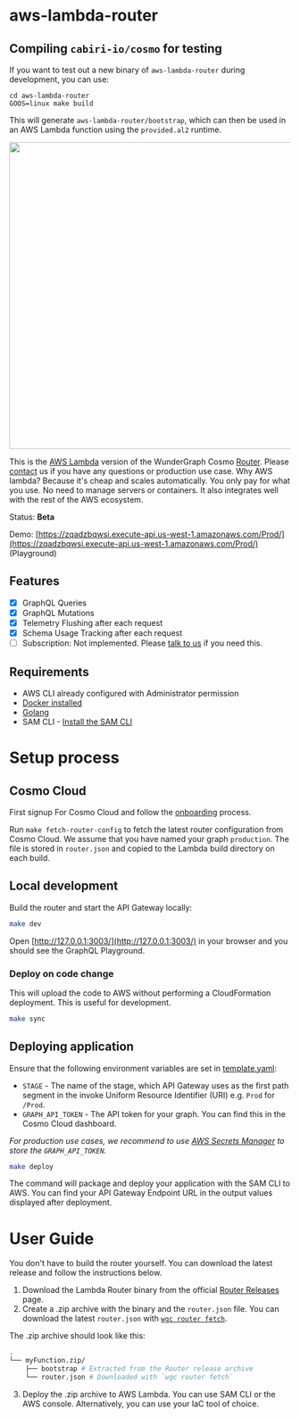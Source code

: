 # aws-lambda-router

## Compiling `cabiri-io/cosmo` for testing

If you want to test out a new binary of `aws-lambda-router` during development, you can use:

```
cd aws-lambda-router
GOOS=linux make build
```

This will generate `aws-lambda-router/bootstrap`, which can then be used in an AWS Lambda function using the `provided.al2` runtime.

<p align="center">
<img width="550" src="cover.png"/>
</p>

This is the [AWS Lambda](https://aws.amazon.com/lambda/) version of the WunderGraph Cosmo [Router](https://wundergraph.com/cosmo/features/router). Please [contact](https://wundergraph.com/contact/sales) us if you have any questions or production use case.
Why AWS lambda? Because it's cheap and scales automatically. You only pay for what you use. No need to manage servers or containers. It also integrates well with the rest of the AWS ecosystem.

Status: **Beta**

Demo: [https://zqadzbqwsi.execute-api.us-west-1.amazonaws.com/Prod/](https://zqadzbqwsi.execute-api.us-west-1.amazonaws.com/Prod/) (Playground)

## Features

- [X] GraphQL Queries
- [X] GraphQL Mutations
- [X] Telemetry Flushing after each request
- [X] Schema Usage Tracking after each request
- [ ] Subscription: Not implemented. Please [talk to us](https://wundergraph.com/contact/sales) if you need this.

## Requirements

* AWS CLI already configured with Administrator permission
* [Docker installed](https://www.docker.com/community-edition)
* [Golang](https://golang.org)
* SAM CLI - [Install the SAM CLI](https://docs.aws.amazon.com/serverless-application-model/latest/developerguide/serverless-sam-cli-install.html)

# Setup process

## Cosmo Cloud

First signup For Cosmo Cloud and follow the [onboarding](https://cosmo-docs.wundergraph.com/getting-started/cosmo-cloud-onboarding) process.

Run `make fetch-router-config` to fetch the latest router configuration from Cosmo Cloud. We assume that you have named your graph `production`.
The file is stored in `router.json` and copied to the Lambda build directory on each build.

## Local development

Build the router and start the API Gateway locally:

```bash
make dev
```

Open [http://127.0.0.1:3003/](http://127.0.0.1:3003/) in your browser and you should see the GraphQL Playground.

### Deploy on code change

This will upload the code to AWS without performing a CloudFormation deployment. This is useful for development.

```bash
make sync
```

## Deploying application

Ensure that the following environment variables are set in [template.yaml](template.yaml):

- `STAGE` - The name of the stage, which API Gateway uses as the first path segment in the invoke Uniform Resource Identifier (URI) e.g. `Prod` for `/Prod`.
- `GRAPH_API_TOKEN` - The API token for your graph. You can find this in the Cosmo Cloud dashboard.

*For production use cases, we recommend to use [AWS Secrets Manager](https://aws.amazon.com/secrets-manager/) to store the `GRAPH_API_TOKEN`.*

```bash
make deploy
```

The command will package and deploy your application with the SAM CLI to AWS.
You can find your API Gateway Endpoint URL in the output values displayed after deployment.

# User Guide

You don't have to build the router yourself. You can download the latest release and follow the instructions below.

1. Download the Lambda Router binary from the official [Router Releases](https://github.com/wundergraph/cosmo/releases?q=aws-lambda-router&expanded=true) page.
2. Create a .zip archive with the binary and the `router.json` file. You can download the latest `router.json` with [`wgc router fetch`](https://cosmo-docs.wundergraph.com/cli/router/fetch).

The .zip archive should look like this:
```bash
.
└── myFunction.zip/
    ├── bootstrap # Extracted from the Router release archive
    └── router.json # Downloaded with `wgc router fetch`
```
3. Deploy the .zip archive to AWS Lambda. You can use SAM CLI or the AWS console. Alternatively, you can use your IaC tool of choice.
